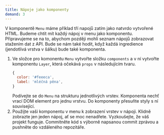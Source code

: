 ```yaml
---
title: Nápoje jako komponenty
demand: 3
---
```


V komponentě `Menu` máme příklad tří napojů zatím jako natvrdo vytvořené HTML. Budeme chtít mít každý nápoj v menu jako komponentu. Připravujeme se na to, abychom později mohli seznam nápojů zobrazovat stažením dat z API. Bude se nám také hodit, když každá ingredience (jendotlivá vrstva v šálku) bude také komponenta.

1. Ve složce pro komonentu `Menu` vytvořte složku `components` a v ní vytvořte komponentu `Layer`, která očekává `props` v následujícím tvaru.
   ```js
   {
     color: '#feeeca',
     label: 'mléčná pěna',
   }
   ```
   Podívejte se do `Menu` na strukturu jednotlivých vrstev. Komponenta nechť vrací DOM element pro jednu vrstvu. Do komponenty přesuňte styly s ní související.
1. Použijte vaši komponentu v menu k zobrazení vrstev v nápoji. Klidně zobrazte jen jeden nápoj, ať se moc nenadřete. Vyzkoušejte, že váš projekt funguje. Commitněte kód s výborně napsanou commit zprávou a pushněte do vzdáleného repozitáře.
